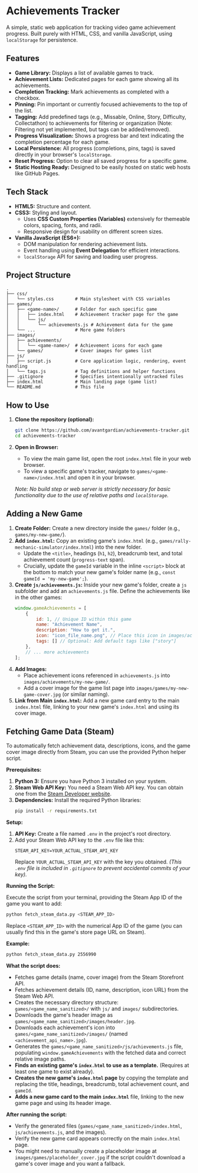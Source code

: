 # Achievements Tracker

A simple, static web application for tracking video game achievement progress. Built purely with HTML, CSS, and vanilla JavaScript, using `localStorage` for persistence.

## Features

*   **Game Library:** Displays a list of available games to track.
*   **Achievement Lists:** Dedicated pages for each game showing all its achievements.
*   **Completion Tracking:** Mark achievements as completed with a checkbox.
*   **Pinning:** Pin important or currently focused achievements to the top of the list.
*   **Tagging:** Add predefined tags (e.g., Missable, Online, Story, Difficulty, Collectathon) to achievements for filtering or organization (Note: Filtering not yet implemented, but tags can be added/removed).
*   **Progress Visualization:** Shows a progress bar and text indicating the completion percentage for each game.
*   **Local Persistence:** All progress (completions, pins, tags) is saved directly in your browser's `localStorage`.
*   **Reset Progress:** Option to clear all saved progress for a specific game.
*   **Static Hosting Ready:** Designed to be easily hosted on static web hosts like GitHub Pages.

## Tech Stack

*   **HTML5:** Structure and content.
*   **CSS3:** Styling and layout.
    *   Uses **CSS Custom Properties (Variables)** extensively for themeable colors, spacing, fonts, and radii.
    *   Responsive design for usability on different screen sizes.
*   **Vanilla JavaScript (ES6+):**
    *   DOM manipulation for rendering achievement lists.
    *   Event handling using **Event Delegation** for efficient interactions.
    *   `localStorage` API for saving and loading user progress.

## Project Structure

```
.
├── css/
│   └── styles.css        # Main stylesheet with CSS variables
├── games/
│   ├── <game-name>/      # Folder for each specific game
│   │   ├── index.html    # Achievement tracker page for the game
│   │   └── js/
│   │       └── achievements.js # Achievement data for the game
│   └── ...               # More game folders
├── images/
│   ├── achievements/
│   │   └── <game-name>/  # Achievement icons for each game
│   └── games/            # Cover images for games list
├── js/
│   ├── script.js         # Core application logic, rendering, event handling
│   └── tags.js           # Tag definitions and helper functions
├── .gitignore            # Specifies intentionally untracked files
├── index.html            # Main landing page (game list)
└── README.md             # This file
```

## How to Use

1.  **Clone the repository (optional):**
    ```bash
    git clone https://github.com/avantgardian/achievements-tracker.git
    cd achievements-tracker
    ```
2.  **Open in Browser:**
    *   To view the main game list, open the root `index.html` file in your web browser.
    *   To view a specific game's tracker, navigate to `games/<game-name>/index.html` and open it in your browser.

    *Note: No build step or web server is strictly necessary for basic functionality due to the use of relative paths and `localStorage`.*

## Adding a New Game

1.  **Create Folder:** Create a new directory inside the `games/` folder (e.g., `games/my-new-game/`).
2.  **Add `index.html`:** Copy an existing game's `index.html` (e.g., `games/rally-mechanic-simulator/index.html`) into the new folder.
    *   Update the `<title>`, headings (`h1`, `h2`), breadcrumb text, and total achievement count (`progress-text` span).
    *   Crucially, update the `gameId` variable in the inline `<script>` block at the bottom to match your new game's folder name (e.g., `const gameId = 'my-new-game';`).
3.  **Create `js/achievements.js`:** Inside your new game's folder, create a `js` subfolder and add an `achievements.js` file. Define the achievements like in the other games:
    ```javascript
    window.gameAchievements = [
        {
            id: 1, // Unique ID within this game
            name: "Achievement Name",
            description: "How to get it.",
            icon: "icon_file_name.png", // Place this icon in images/achievements/my-new-game/
            tags: [] // Optional: Add default tags like ["story"]
        },
        // ... more achievements
    ];
    ```
4.  **Add Images:**
    *   Place achievement icons referenced in `achievements.js` into `images/achievements/my-new-game/`.
    *   Add a cover image for the game list page into `images/games/my-new-game-cover.jpg` (or similar naming).
5.  **Link from Main `index.html`:** Add a new game card entry to the main `index.html` file, linking to your new game's `index.html` and using its cover image.

## Fetching Game Data (Steam)

To automatically fetch achievement data, descriptions, icons, and the game cover image directly from Steam, you can use the provided Python helper script.

**Prerequisites:**

1.  **Python 3:** Ensure you have Python 3 installed on your system.
2.  **Steam Web API Key:** You need a Steam Web API key. You can obtain one from the [Steam Developer website](https://steamcommunity.com/dev/apikey).
3.  **Dependencies:** Install the required Python libraries:
    ```bash
    pip install -r requirements.txt
    ```

**Setup:**

1.  **API Key:** Create a file named `.env` in the project's root directory.
2.  Add your Steam Web API key to the `.env` file like this:
    ```
    STEAM_API_KEY=YOUR_ACTUAL_STEAM_API_KEY
    ```
    Replace `YOUR_ACTUAL_STEAM_API_KEY` with the key you obtained.
    *(This `.env` file is included in `.gitignore` to prevent accidental commits of your key).*

**Running the Script:**

Execute the script from your terminal, providing the Steam App ID of the game you want to add:

```bash
python fetch_steam_data.py <STEAM_APP_ID>
```

Replace `<STEAM_APP_ID>` with the numerical App ID of the game (you can usually find this in the game's store page URL on Steam).

**Example:**

```bash
python fetch_steam_data.py 2556990
```

**What the script does:**

*   Fetches game details (name, cover image) from the Steam Storefront API.
*   Fetches achievement details (ID, name, description, icon URL) from the Steam Web API.
*   Creates the necessary directory structure: `games/<game_name_sanitized>/` with `js/` and `images/` subdirectories.
*   Downloads the game's header image as `games/<game_name_sanitized>/images/header.jpg`.
*   Downloads each achievement's icon into `games/<game_name_sanitized>/images/` (named `<achievement_api_name>.jpg`).
*   Generates the `games/<game_name_sanitized>/js/achievements.js` file, populating `window.gameAchievements` with the fetched data and correct relative image paths.
*   **Finds an existing game's `index.html` to use as a template.** (Requires at least one game to exist already).
*   **Creates the new game's `index.html` page** by copying the template and replacing the title, headings, breadcrumb, total achievement count, and `gameId`.
*   **Adds a new game card to the main `index.html`** file, linking to the new game page and using its header image.

**After running the script:**

*   Verify the generated files (`games/<game_name_sanitized>/index.html`, `js/achievements.js`, and the images).
*   Verify the new game card appears correctly on the main `index.html` page.
*   You might need to manually create a placeholder image at `images/games/placeholder_cover.jpg` if the script couldn't download a game's cover image and you want a fallback. 